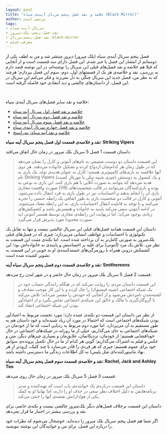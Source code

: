 ```yaml
---
layout: post
title: "خلاصه و نقد فصل پنجم سریال آینه‌ی سیاه (Black Mirror)"
author: مرتضی اسدی
tags:
- سریال-آینه-سیاه
- نقد-فصل-پنجم-بلک-میرور
- نقد-فصل-پنجم-سریال-black-mirror
- معرفی-فیلم
---
```


فصل پنجم سریال آینه‌ی سیاه (بلک میرور) دیروز منتشر شد و من به لطف یکی از دوستانم از انتشار این فصل با خبر شدم. این فصل دارای سه قسمت است و از آنجایی که قبلا هم خلاصه و نقد فصل‌های قبلی این سریال را نوشته‌ام، در این نوشته قصد دارم به بررسی، نقد و خلاصه‌ی هر یک از قسمتهای اول، دوم، سوم این فصل بپردازم؛ هرچند که به نظر من، فصل جدید این سریال چنگی به دل نمی‌زند و فکر می‌کنم این سریال در این فصل، از داستان‌های چالشی و دید انتقادی خود فاصله گرفته است.


‌


خلاصه و نقد سایر فصل‌های سریال آینه‌ی سیاه:
- [خلاصه و نقد فصل اول سریال آینه سیاه](http://asadiweb.ir/%D8%AE%D9%84%D8%A7%D8%B5%D9%87-%D9%86%D9%82%D8%AF-%D9%81%D8%B5%D9%84-%D8%A7%D9%88%D9%84-%D8%A2%DB%8C%D9%86%D9%87-%D8%B3%DB%8C%D8%A7%D9%87/)
- [خلاصه و نقد فصل دوم سریال آینه سیاه](http://asadiweb.ir/%D8%AE%D9%84%D8%A7%D8%B5%D9%87-%D9%86%D9%82%D8%AF-%D9%81%D8%B5%D9%84-%D8%AF%D9%88%D9%85-%D8%A2%DB%8C%D9%86%D9%87-%D8%B3%DB%8C%D8%A7%D9%87/)
- [خلاصه و نقد فصل سوم سریال آینه سیاه](http://asadiweb.ir/%D8%AE%D9%84%D8%A7%D8%B5%D9%87-%D9%86%D9%82%D8%AF-%D9%81%D8%B5%D9%84-%D8%B3%D9%88%D9%85-%D8%A2%DB%8C%D9%86%D9%87-%D8%B3%DB%8C%D8%A7%D9%87/)
- [خلاصه و نقد فصل چهارم سریال آینه‌ی سیاه](http://asadiweb.ir/%D8%AE%D9%84%D8%A7%D8%B5%D9%87-%D9%86%D9%82%D8%AF-%D9%81%D8%B5%D9%84-%DA%86%D9%87%D8%A7%D8%B1%D9%85-%D8%A2%DB%8C%D9%86%D9%87-%D8%B3%DB%8C%D8%A7%D9%87/)
- [خلاصه و نقد آینه سیاه: بندراسنچ](http://asadiweb.ir/%D8%AE%D9%84%D8%A7%D8%B5%D9%87-%D9%86%D9%82%D8%AF-%D8%A2%DB%8C%D9%86%D9%87-%D8%B3%DB%8C%D8%A7%D9%87-%D8%A8%D9%86%D8%AF%D8%B1%D8%A7%D8%B3%D9%86%DA%86/)

**نقد و خلاصه‌ی قسمت اول فصل پنجم سریال آینه سیاه: Striking Vipers**

 داستان قسمت 1 فصل 5 سریال بلک میرور در زمان حال اتفاق می‌افتد.

> این قسمت داستان دو دوست صمیمی به نام‌های آنتونی و کارل را نشان می‌دهد که در طول زمان هر کدام‌شان ازدواج کرده و تشکیل خانواده می‌دهند. هر دوی آنها علاقمند به بازی‌های کامپیوتری هستند؛ کارل به عنوان هدیه‌ی تولد، یک بازی به نام Striking Vipers (چیزی شبیه تیکن یا مورتال کمبت) و یک کنسول به دوستش هدیه می‌دهد که بتوانند به صورت آنلاین با هم بازی کنند. این بازی به نوعی به صورت واقعیت مجازی (VR) بوده و بازی‌کنندگان می‌توانند در قالب شخصیت‌های بازی آن را انجام بدهند و احساسات نیز در طول بازی به فرد انتقال داده می‌شود. آنتونی و کارل در قالب دو شخصیت بازی به طور اتفاقی یک رابطه جنسی را تجربه می‌کنند و با توجه به قابلیت انتقال احساسات بازی، به این رابطه معتاد می‌شوند. در ادامه آنتونی سعی می‌کند پایبند به خانواده و همسرش باشد و کشمکش‌های زیادی بوجود می‌آید؛ اما درنهایت این رابطه‌ی مجازی توسط همسر آنتونی (به صورت محدود) مورد پذیرش قرار می‌گیرد.

داستان این قسمت همانند فصل‌های قبلی این سریال چالشی نیست و تنها به تقابل یک تکنولوژی با احساسات و عواطف انسانی می‌پردازد؛ چیزی که در فصل‌های قبلی بلک‌میرور به صورتی کامل‌تر به آن پرداخته شده است. اما نکته‌ی مثبت این قسمت به نظر من، تلاش یک مرد (آنتونی) برای غلبه بر احساسش و پایبندی به خانواده‌اش بود؛ این کشمکش درونی همراه با روزمرگی‌های خسته‌کننده‌ی او به خوبی در این قسمت به تصویر کشیده شده است. 


**نقد و خلاصه‌ی قسمت دوم فصل پنجم سریال سیاه آینه: Smithereens**

قسمت 2 فصل 5 سریال بلک میرور در زمان حال حاضر و در شهر لندن رخ می‌دهد.

> این قسمت داستان مردی را روایت می‌کند که‌ در هنگام رانندگی حساب خود در یک شبکه اجتماعی (شبیه فیسبوک) را چک کرده و با این کار موجب تصادف و کشته‌شدن نامزدش می‌شود و از آنجایی که خودش را مقصر می‌داند؛ تلاش می‌کند با گروگان‌گیری با مالک و خالق این شبکه‌ی اجتماعی تماس بگیرد و از اعتیادآور بودن این شبکه اجتماعی انتقاد کند.

از نظر من داستان این قسمت دو نکته‌ی عمده دارد؛ مورد نخست مربوط به اعتیادآور بودن شبکه‌های اجتماعی است که احتمالا در مورد آن زیاد شنیده‌اید و خود داستان هم به طور مستقیم به آن می‌پردازد. اما مورد دوم مربوط به ردپایی است که ما از خودمان در شبکه‌های اجتماعی به جای می‌گذاریم، خیلی از ما روزانه در شبکه‌های اجتماعی در حال خودافشایی هستیم؛ از خودمان،‌ نزدیکانمان، علایق‌مان و بسیاری چیزهای دیگر، متن و عکس و فیلم به اشتراک می‌گذاریم؛ گویی هر کدام از ما در حال تکمیل پرونده‌ی سوابق خود برای عموم هستیم؛ چیزی که هر فردی را قادر می‌سازد با چند کلیک، (زودتر از هر نهاد مانیتورکننده‌ای مثل پلیس) به کل اطلاعات زندگی ما دسترسی داشته باشد. 

**نقد و خلاصه‌ی قسمت سوم فصل پنجم سریال آینه سیاه: Rachel, Jack and Ashley Too**

قسمت 3 فصل 5 سریال بلک میرور در زمان حال روی می‌دهد.

> داستان این قسمت دربار‌ه‌ی یک خواننده‌ی پاپ است که تهیه‌کننده و مدیر برنامه‌هایش به دلیل اختلاف نظر سعی در حذف او را دارند، اما نهایتا او به کمک یکی از هوادارانش نقشه‌ی آنها را خنثی می‌کند.

داستان این قسمت برخلاف فصل‌های دیگر بلک‌میرور چالشی نیست و نکته‌ی خاصی برای نقد و بررسی بیشتر در اختیار ما قرار نمی‌دهد.


اگر شما هم فصل پنجم سریال بلک میرور را دیده‌اید، خوشحال می‌شوم که نظرات خود را درباره این فصل، برای من و خوانندگان این نوشته بنویسید.
